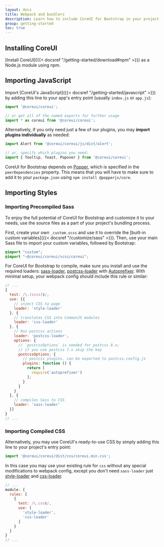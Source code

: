 ```yaml
---
layout: docs
title: Webpack and bundlers
description: Learn how to include CoreUI for Bootstrap in your project using Webpack or other bundlers.
group: getting-started
toc: true
---
```


## Installing CoreUI

[Install CoreUI]({{< docsref "/getting-started/download#npm" >}}) as a Node.js module using npm.

## Importing JavaScript

Import [CoreUI's JavaScript]({{< docsref "/getting-started/javascript" >}}) by adding this line to your app's entry point (usually `index.js` or `app.js`):

```js
import '@coreui/coreui';

// or get all of the named exports for further usage
import * as coreui from '@coreui/coreui';
```

Alternatively, if you only need just a few of our plugins, you may **import plugins individually** as needed:

```js
import Alert from '@coreui/coreui/js/dist/alert';

// or, specify which plugins you need:
import { Tooltip, Toast, Popover } from '@coreui/coreui';
```

CoreUI for Bootstrap depends on [Popper](https://popper.js.org/), which is specified in the `peerDependencies` property.
This means that you will have to make sure to add it to your `package.json` using `npm install @popperjs/core`.

## Importing Styles

### Importing Precompiled Sass

To enjoy the full potential of CoreUI for Bootstrap and customize it to your needs, use the source files as a part of your project's bundling process.

First, create your own `_custom.scss` and use it to override the [built-in custom variables]({{< docsref "/customize/sass" >}}). Then, use your main Sass file to import your custom variables, followed by Bootstrap:

```scss
@import "custom";
@import "~@coreui/coreui/scss/coreui";
```

For CoreUI for Bootstrap to compile, make sure you install and use the required loaders: [sass-loader](https://github.com/webpack-contrib/sass-loader), [postcss-loader](https://github.com/webpack-contrib/postcss-loader) with [Autoprefixer](https://github.com/postcss/autoprefixer#webpack). With minimal setup, your webpack config should include this rule or similar:

```js
// ...
{
  test: /\.(scss)$/,
  use: [{
    // inject CSS to page
    loader: 'style-loader'
  }, {
    // translates CSS into CommonJS modules
    loader: 'css-loader'
  }, {
    // Run postcss actions
    loader: 'postcss-loader',
    options: {
      // `postcssOptions` is needed for postcss 8.x;
      // if you use postcss 7.x skip the key
      postcssOptions: {
        // postcss plugins, can be exported to postcss.config.js
        plugins: function () {
          return [
            require('autoprefixer')
          ];
        }
      }
    }
  }, {
    // compiles Sass to CSS
    loader: 'sass-loader'
  }]
}
// ...
```

### Importing Compiled CSS

Alternatively, you may use CoreUI's ready-to-use CSS by simply adding this line to your project's entry point:

```js
import '@coreui/coreui/dist/css/coreui.min.css';
```

In this case you may use your existing rule for `css` without any special modifications to webpack config, except you don't need `sass-loader` just [style-loader](https://github.com/webpack-contrib/style-loader) and [css-loader](https://github.com/webpack-contrib/css-loader).

```js
// ...
module: {
  rules: [
    {
      test: /\.css$/,
      use: [
        'style-loader',
        'css-loader'
      ]
    }
  ]
}
// ...
```

